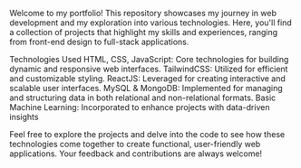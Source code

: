 Welcome to my portfolio! This repository showcases my journey in web development and my exploration into various technologies. Here, you'll find a collection of projects that highlight my skills and experiences, ranging from front-end design to full-stack applications.

Technologies Used
HTML, CSS, JavaScript: Core technologies for building dynamic and responsive web interfaces.
TailwindCSS: Utilized for efficient and customizable styling.
ReactJS: Leveraged for creating interactive and scalable user interfaces.
MySQL & MongoDB: Implemented for managing and structuring data in both relational and non-relational formats.
Basic Machine Learning: Incorporated to enhance projects with data-driven insights

Feel free to explore the projects and delve into the code to see how these technologies come together to create functional, user-friendly web applications. Your feedback and contributions are always welcome!
